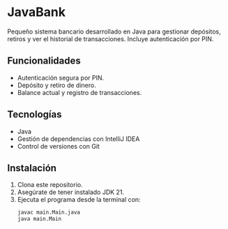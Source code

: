 # JavaBank

Pequeño sistema bancario desarrollado en Java para gestionar depósitos, retiros y ver el historial de transacciones. Incluye autenticación por PIN.

## Funcionalidades
- Autenticación segura por PIN.
- Depósito y retiro de dinero.
- Balance actual y registro de transacciones.

## Tecnologías
- Java
- Gestión de dependencias con IntelliJ IDEA
- Control de versiones con Git

## Instalación
1. Clona este repositorio.
2. Asegúrate de tener instalado JDK 21.
3. Ejecuta el programa desde la terminal con:
   ```bash
   javac main.Main.java
   java main.Main
